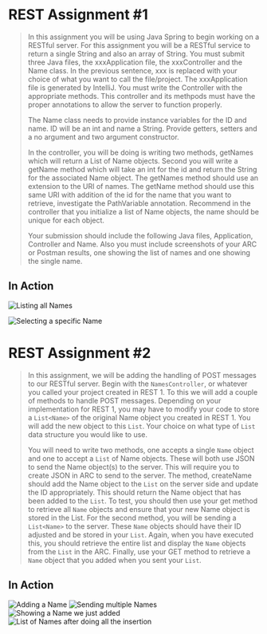 REST Assignment #1
==================

> In this assignment you will be using Java Spring to begin working on
> a RESTful server.  For this assignment you will be a RESTful service
> to return a single String and also an array of String.  You must
> submit three Java files, the xxxApplication file, the xxxController
> and the Name class.  In the previous sentence, xxx is replaced with
> your choice of what you want to call the file/project.  The
> xxxApplication file is generated by IntelliJ. You must write the
> Controller with the appropriate methods.  This controller and its
> methpods must have the proper annotations to allow the server to
> function properly.
>
> The Name class needs to provide instance variables for the ID and
> name. ID will be an int and name a String.  Provide getters, setters
> and a no argument and two argument constructor.
>
> In the controller, you will be doing is writing two methods,
> getNames which will return a List of Name objects.  Second you will
> write a getName method which will take an int for the id and return
> the String for the associated Name object.  The getNames method
> should use an extension to the URI of names.  The getName method
> should use this same URI with addition of the id for the name that
> you want to retrieve, investigate the PathVariable annotation.
> Recommend in the controller that you initialize a list of Name
> objects, the name should be unique for each object.
>
> Your submission should include the following Java files,
> Application, Controller and Name.  Also you must include screenshots
> of your ARC or Postman results, one showing the list of names and
> one showing the single name.

In Action
---------

![Listing all Names](./.img/list_names.png)

![Selecting a specific Name](./.img/name_by_id.png)

REST Assignment #2
==================

> In this assignment, we will be adding the handling of POST messages
> to our RESTful server.  Begin with the `NamesController`, or
> whatever you called your project created in REST 1. To this we will
> add a couple of methods to handle POST messages. Depending on your
> implementation for REST 1, you may have to modify your code to store
> a `List<Name>` of the original Name object you created in
> REST 1. You will add the new object to this `List`. Your choice on
> what type of `List` data structure you would like to use.
>
> You will need to write two methods, one accepts a single `Name`
> object and one to accept a `List` of Name objects. These will both
> use JSON to send the Name object(s) to the server. This will require
> you to create JSON in ARC to send to the server. The method,
> createName should add the Name object to the `List` on the server
> side and update the ID appropriately. This should return the Name
> object that has been added to the `List`. To test, you should then
> use your get method to retrieve all `Name` objects and ensure that
> your new Name object is stored in the List.  For the second method,
> you will be sending a `List<Name>` to the server. These `Name`
> objects should have their ID adjusted and be stored in your
> `List`. Again, when you have executed this, you should retrieve the
> entire list and display the `Name` objects from the `List` in the
> ARC.  Finally, use your GET method to retrieve a `Name` object that
> you added when you sent your `List`.

In Action
---------

![Adding a Name](./.img/add_name.png)
![Sending multiple Names](./.img/send_names.png)
![Showing a Name we just added](./.img/show_added_name.png)
![List of Names after doing all the insertion](./.img/all_new_names.png)
